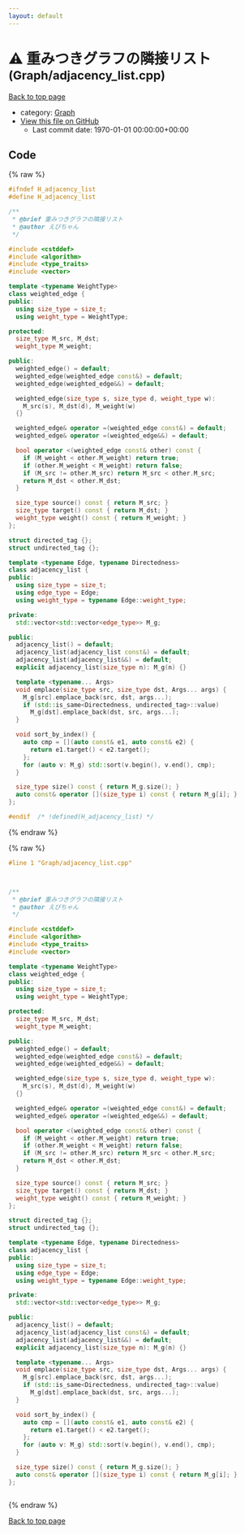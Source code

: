 ```yaml
---
layout: default
---
```


<!-- mathjax config similar to math.stackexchange -->
<script type="text/javascript" async
  src="https://cdnjs.cloudflare.com/ajax/libs/mathjax/2.7.5/MathJax.js?config=TeX-MML-AM_CHTML">
</script>
<script type="text/x-mathjax-config">
  MathJax.Hub.Config({
    TeX: { equationNumbers: { autoNumber: "AMS" }},
    tex2jax: {
      inlineMath: [ ['$','$'] ],
      processEscapes: true
    },
    "HTML-CSS": { matchFontHeight: false },
    displayAlign: "left",
    displayIndent: "2em"
  });
</script>

<script type="text/javascript" src="https://cdnjs.cloudflare.com/ajax/libs/jquery/3.4.1/jquery.min.js"></script>
<script src="https://cdn.jsdelivr.net/npm/jquery-balloon-js@1.1.2/jquery.balloon.min.js" integrity="sha256-ZEYs9VrgAeNuPvs15E39OsyOJaIkXEEt10fzxJ20+2I=" crossorigin="anonymous"></script>
<script type="text/javascript" src="../../assets/js/copy-button.js"></script>
<link rel="stylesheet" href="../../assets/css/copy-button.css" />


# :warning: 重みつきグラフの隣接リスト <small>(Graph/adjacency_list.cpp)</small>

<a href="../../index.html">Back to top page</a>

* category: <a href="../../index.html#4cdbd2bafa8193091ba09509cedf94fd">Graph</a>
* <a href="{{ site.github.repository_url }}/blob/master/Graph/adjacency_list.cpp">View this file on GitHub</a>
    - Last commit date: 1970-01-01 00:00:00+00:00




## Code

<a id="unbundled"></a>
{% raw %}
```cpp
#ifndef H_adjacency_list
#define H_adjacency_list

/**
 * @brief 重みつきグラフの隣接リスト
 * @author えびちゃん
 */

#include <cstddef>
#include <algorithm>
#include <type_traits>
#include <vector>

template <typename WeightType>
class weighted_edge {
public:
  using size_type = size_t;
  using weight_type = WeightType;

protected:
  size_type M_src, M_dst;
  weight_type M_weight;

public:
  weighted_edge() = default;
  weighted_edge(weighted_edge const&) = default;
  weighted_edge(weighted_edge&&) = default;

  weighted_edge(size_type s, size_type d, weight_type w):
    M_src(s), M_dst(d), M_weight(w)
  {}

  weighted_edge& operator =(weighted_edge const&) = default;
  weighted_edge& operator =(weighted_edge&&) = default;

  bool operator <(weighted_edge const& other) const {
    if (M_weight < other.M_weight) return true;
    if (other.M_weight < M_weight) return false;
    if (M_src != other.M_src) return M_src < other.M_src;
    return M_dst < other.M_dst;
  }

  size_type source() const { return M_src; }
  size_type target() const { return M_dst; }
  weight_type weight() const { return M_weight; }
};

struct directed_tag {};
struct undirected_tag {};

template <typename Edge, typename Directedness>
class adjacency_list {
public:
  using size_type = size_t;
  using edge_type = Edge;
  using weight_type = typename Edge::weight_type;

private:
  std::vector<std::vector<edge_type>> M_g;

public:
  adjacency_list() = default;
  adjacency_list(adjacency_list const&) = default;
  adjacency_list(adjacency_list&&) = default;
  explicit adjacency_list(size_type n): M_g(n) {}

  template <typename... Args>
  void emplace(size_type src, size_type dst, Args... args) {
    M_g[src].emplace_back(src, dst, args...);
    if (std::is_same<Directedness, undirected_tag>::value)
      M_g[dst].emplace_back(dst, src, args...);
  }

  void sort_by_index() {
    auto cmp = [](auto const& e1, auto const& e2) {
      return e1.target() < e2.target();
    };
    for (auto v: M_g) std::sort(v.begin(), v.end(), cmp);
  }

  size_type size() const { return M_g.size(); }
  auto const& operator [](size_type i) const { return M_g[i]; }
};

#endif  /* !defined(H_adjacency_list) */

```
{% endraw %}

<a id="bundled"></a>
{% raw %}
```cpp
#line 1 "Graph/adjacency_list.cpp"



/**
 * @brief 重みつきグラフの隣接リスト
 * @author えびちゃん
 */

#include <cstddef>
#include <algorithm>
#include <type_traits>
#include <vector>

template <typename WeightType>
class weighted_edge {
public:
  using size_type = size_t;
  using weight_type = WeightType;

protected:
  size_type M_src, M_dst;
  weight_type M_weight;

public:
  weighted_edge() = default;
  weighted_edge(weighted_edge const&) = default;
  weighted_edge(weighted_edge&&) = default;

  weighted_edge(size_type s, size_type d, weight_type w):
    M_src(s), M_dst(d), M_weight(w)
  {}

  weighted_edge& operator =(weighted_edge const&) = default;
  weighted_edge& operator =(weighted_edge&&) = default;

  bool operator <(weighted_edge const& other) const {
    if (M_weight < other.M_weight) return true;
    if (other.M_weight < M_weight) return false;
    if (M_src != other.M_src) return M_src < other.M_src;
    return M_dst < other.M_dst;
  }

  size_type source() const { return M_src; }
  size_type target() const { return M_dst; }
  weight_type weight() const { return M_weight; }
};

struct directed_tag {};
struct undirected_tag {};

template <typename Edge, typename Directedness>
class adjacency_list {
public:
  using size_type = size_t;
  using edge_type = Edge;
  using weight_type = typename Edge::weight_type;

private:
  std::vector<std::vector<edge_type>> M_g;

public:
  adjacency_list() = default;
  adjacency_list(adjacency_list const&) = default;
  adjacency_list(adjacency_list&&) = default;
  explicit adjacency_list(size_type n): M_g(n) {}

  template <typename... Args>
  void emplace(size_type src, size_type dst, Args... args) {
    M_g[src].emplace_back(src, dst, args...);
    if (std::is_same<Directedness, undirected_tag>::value)
      M_g[dst].emplace_back(dst, src, args...);
  }

  void sort_by_index() {
    auto cmp = [](auto const& e1, auto const& e2) {
      return e1.target() < e2.target();
    };
    for (auto v: M_g) std::sort(v.begin(), v.end(), cmp);
  }

  size_type size() const { return M_g.size(); }
  auto const& operator [](size_type i) const { return M_g[i]; }
};



```
{% endraw %}

<a href="../../index.html">Back to top page</a>

